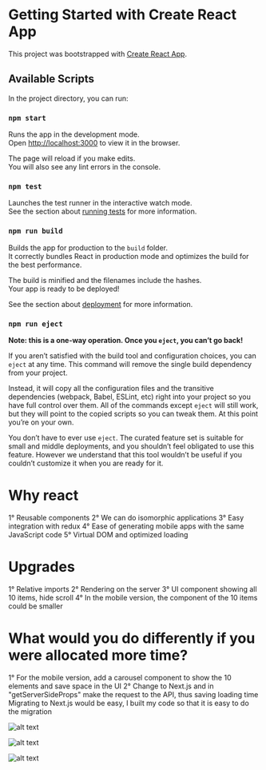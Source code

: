 # Getting Started with Create React App

This project was bootstrapped with [Create React App](https://github.com/facebook/create-react-app).

## Available Scripts

In the project directory, you can run:

### `npm start`

Runs the app in the development mode.\
Open [http://localhost:3000](http://localhost:3000) to view it in the browser.

The page will reload if you make edits.\
You will also see any lint errors in the console.

### `npm test`

Launches the test runner in the interactive watch mode.\
See the section about [running tests](https://facebook.github.io/create-react-app/docs/running-tests) for more information.

### `npm run build`

Builds the app for production to the `build` folder.\
It correctly bundles React in production mode and optimizes the build for the best performance.

The build is minified and the filenames include the hashes.\
Your app is ready to be deployed!

See the section about [deployment](https://facebook.github.io/create-react-app/docs/deployment) for more information.

### `npm run eject`

**Note: this is a one-way operation. Once you `eject`, you can’t go back!**

If you aren’t satisfied with the build tool and configuration choices, you can `eject` at any time. This command will remove the single build dependency from your project.

Instead, it will copy all the configuration files and the transitive dependencies (webpack, Babel, ESLint, etc) right into your project so you have full control over them. All of the commands except `eject` will still work, but they will point to the copied scripts so you can tweak them. At this point you’re on your own.

You don’t have to ever use `eject`. The curated feature set is suitable for small and middle deployments, and you shouldn’t feel obligated to use this feature. However we understand that this tool wouldn’t be useful if you couldn’t customize it when you are ready for it.

# Why react

1° Reusable components
2° We can do isomorphic applications
3° Easy integration with redux
4° Ease of generating mobile apps with the same JavaScript code
5° Virtual DOM and optimized loading

# Upgrades

1° Relative imports
2° Rendering on the server
3° UI component showing all 10 items, hide scroll
4° In the mobile version, the component of the 10 items could be smaller

# What would you do differently if you were allocated more time?

1° For the mobile version, add a carousel component to show the 10 elements and save space in the UI
2° Change to Next.js and in "getServerSideProps" make the request to the API, thus saving loading time
Migrating to Next.js would be easy, I built my code so that it is easy to do the migration

![alt text](https://raw.githubusercontent.com/jacobo1407b/99minutos-frontend-interview-test/JR-JACOBOHM/public/Captura%20de%20pantalla%20de%202021-07-06%2022-46-49.png)

![alt text](https://raw.githubusercontent.com/jacobo1407b/99minutos-frontend-interview-test/JR-JACOBOHM/public/Captura%20de%20pantalla%20de%202021-07-06%2022-47-53.png)

![alt text](https://github.com/jacobo1407b/99minutos-frontend-interview-test/blob/JR-JACOBOHM/public/Captura%20de%20pantalla%20de%202021-07-06%2022-48-42.png)